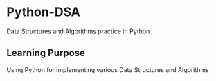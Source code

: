 # Python-DSA
Data Structures and Algorithms practice in Python

## Learning Purpose

Using Python for implementing various Data Structures and Algorithms
